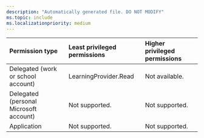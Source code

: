 ```yaml
---
description: "Automatically generated file. DO NOT MODIFY"
ms.topic: include
ms.localizationpriority: medium
---
```


|Permission type|Least privileged permissions|Higher privileged permissions|
|:---|:---|:---|
|Delegated (work or school account)|LearningProvider.Read|Not available.|
|Delegated (personal Microsoft account)|Not supported.|Not supported.|
|Application|Not supported.|Not supported.|

